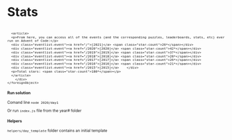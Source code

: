 # Stats
<svg fill="none" viewBox="0 0 800 400" width="800" height="400" xmlns="http://www.w3.org/2000/svg">
	<foreignObject width="100%" height="100%">
		<div xmlns="http://www.w3.org/1999/xhtml">
			<style>
				.star-count {
          color: #ffff66;
        }
			</style>

      <article>
      <p>From here, you can access all of the events (and the corresponding puzzles, leaderboards, stats, etc) ever run on Advent of Code:</p>
      <div class="eventlist-event"><a href="/">[2021]</a> <span class="star-count">26*</span></div>
      <div class="eventlist-event"><a href="/2020">[2020]</a> <span class="star-count">42*</span></div>
      <div class="eventlist-event"><a href="/2019">[2019]</a> <span class="star-count">37*</span></div>
      <div class="eventlist-event"><a href="/2018">[2018]</a> <span class="star-count">28*</span></div>
      <div class="eventlist-event"><a href="/2017">[2017]</a> <span class="star-count">26*</span></div>
      <div class="eventlist-event"><a href="/2016">[2016]</a> <span class="star-count">21*</span></div>
      <div class="eventlist-event"><a href="/2015">[2015]</a>    </div>
      <p>Total stars: <span class="star-count">180*</span></p>
      </article>
		</div>
	</foreignObject>
</svg>

#### Run solution

Comand line
```node 2020/day1```

Or run `index.js` file from the year# folder

#### Helpers
`helpers/day_template` folder contains an initial template
